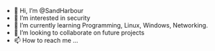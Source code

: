 - 👋 Hi, I’m @SandHarbour
- 👀 I’m interested in security
- 🌱 I’m currently learning Programming, Linux, Windows, Networking.
- 💞️ I’m looking to collaborate on future projects
- 📫 How to reach me ...

<!---
SandHarbour/SandHarbour is a ✨ special ✨ repository because its `README.md` (this file) appears on your GitHub profile.
You can click the Preview link to take a look at your changes.
--->
